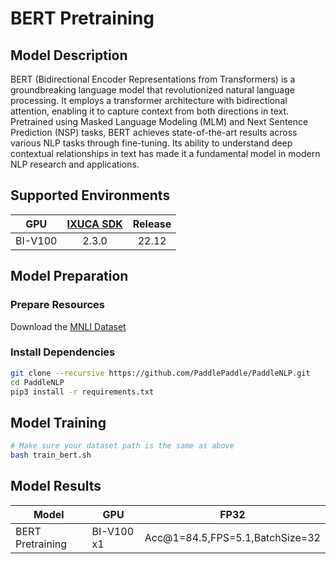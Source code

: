 # BERT Pretraining

## Model Description

BERT (Bidirectional Encoder Representations from Transformers) is a groundbreaking language model that revolutionized
natural language processing. It employs a transformer architecture with bidirectional attention, enabling it to capture
context from both directions in text. Pretrained using Masked Language Modeling (MLM) and Next Sentence Prediction (NSP)
tasks, BERT achieves state-of-the-art results across various NLP tasks through fine-tuning. Its ability to understand
deep contextual relationships in text has made it a fundamental model in modern NLP research and applications.

## Supported Environments

| GPU    | [IXUCA SDK](https://gitee.com/deep-spark/deepspark#%E5%A4%A9%E6%95%B0%E6%99%BA%E7%AE%97%E8%BD%AF%E4%BB%B6%E6%A0%88-ixuca) | Release |
| :----: | :----: | :----: |
| BI-V100 | 2.3.0     |  22.12  |

## Model Preparation

### Prepare Resources

Download the [MNLI Dataset](http://www.nyu.edu/projects/bowman/multinli/)

### Install Dependencies

```bash
git clone --recursive https://github.com/PaddlePaddle/PaddleNLP.git
cd PaddleNLP
pip3 install -r requirements.txt
```

## Model Training

```bash
# Make sure your dataset path is the same as above
bash train_bert.sh
```

## Model Results

| Model            | GPU        | FP32                            |
|------------------|------------|---------------------------------|
| BERT Pretraining | BI-V100 x1 | Acc@1=84.5,FPS=5.1,BatchSize=32 |
